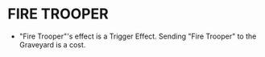 # FIRE TROOPER

*   "Fire Trooper"'s effect is a Trigger Effect. Sending "Fire Trooper" to the Graveyard is a cost.
